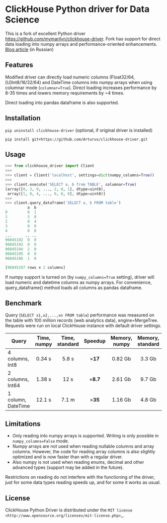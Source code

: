 # ClickHouse Python driver for Data Science
This is a fork of excellent Python driver https://github.com/mymarilyn/clickhouse-driver.
Fork has support for direct data loading into numpy arrays and performance-oriented enhancements.
[Blog article](https://suilin.ru/post/clickhouse_driver/) (in Russian)

## Features
Modified driver can directly load numeric columns (Float32/64, \[U\]Int8/16/32/64) and
DateTime columns into numpy arrays when using columnar mode (`columnar=True`).
Direct loading increases performance by 8-35 times and lowers
memory requirements by ~4 times.

Direct loading into pandas dataframe is also supported.

## Installation

`pip uninstall clickhouse-driver` (optional, if original driver is installed)

`pip install git+https://github.com/Arturus/clickhouse-driver.git`

## Usage

```python
>>> from clickhouse_driver import Client
>>>
>>> client = Client('localhost', settings=dict(numpy_columns=True))
>>>
>>> client.execute('SELECT a, b from TABLE', columnar=True)
[array([0, 3, 0, ..., 2, 0, 1], dtype=uint8),
 array([1, 0, 4, ..., 0, 0, 0], dtype=uint8)]
>>>
>>> client.query_dataframe('SELECT a, b FROM table')
          a  b
0         0  1
1         3  0
2         0  4
3         0  0
4         0  0
...      .. ..
96045192  0  0
96045193  0  0
96045194  2  0
96045195  0  0
96045196  1  0

[96045197 rows x 2 columns]
```

If numpy support is turned on (by `numpy_columns=True` setting),
 driver will load numeric and datetime
columns as numpy arrays. For convenience, query_dataframe() method
 loads all columns as pandas dataframe.


## Benchmark

Query (`SELECT x1,x2,...,xn FROM table`) performance was measured on the table with
100 million records (web analytics data), engine=MergeTree.
Requests were run on local ClickHouse instance with default driver settings.

| Query            | Time, numpy | Time, standard | Speedup | Memory, numpy| Memory, standard|
| ---------------- | :---------: | :-------------: | :---------: | :------------: | :---------------: |
| 4 columns, Int8     | 0.34 s     |      5.8 s     |   ×**17**    |   0.82 Gb    |     3.3 Gb   |
| 2 columns, Int64    | 1.38 s     |      12 s      |   ×**8.7**   |   2.61 Gb    |     9.7 Gb   |
| 1 column,  DateTime | 12.1 s     |      7.1 m     |   ×**35**    |   1.16 Gb    |     4.8 Gb   |


## Limitations

* Only reading into numpy arrays is supported. Writing is only possible in `numpy_columns=False` mode.
* Numpy arrays are not used when reading nullable columns and array columns. However, the code for reading array columns is also slightly optimized and is now faster than with a regular driver.
* Also numpy is not used when reading enums, decimal and other advanced types (support may be added in the future).

Restrictions on reading do not interfere with the functioning of the driver,
just for some data types reading speeds up, and for some it works as usual.


## License

ClickHouse Python Driver is distributed under the `MIT license
<http://www.opensource.org/licenses/mit-license.php>`_.

